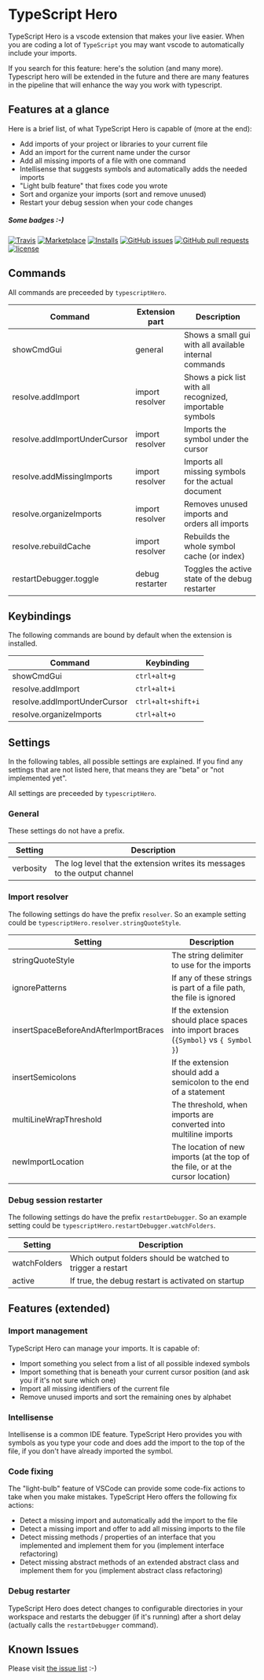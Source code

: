 # TypeScript Hero

TypeScript Hero is a vscode extension that makes your live easier.
When you are coding a lot of `TypeScript` you may want vscode to automatically
include your imports.

If you search for this feature: here's the solution (and many more). Typescript hero will be extended
in the future and there are many features in the pipeline that will enhance the way you
work with typescript.

## Features at a glance

Here is a brief list, of what TypeScript Hero is capable of (more at the end):

- Add imports of your project or libraries to your current file
- Add an import for the current name under the cursor
- Add all missing imports of a file with one command
- Intellisense that suggests symbols and automatically adds the needed imports
- "Light bulb feature" that fixes code you wrote
- Sort and organize your imports (sort and remove unused)
- Restart your debug session when your code changes

##### Some badges :-)

[![Travis](https://img.shields.io/travis/buehler/typescript-hero.svg)](https://travis-ci.org/buehler/typescript-hero)
[![Marketplace](http://vsmarketplacebadge.apphb.com/version-short/rbbit.typescript-hero.svg)](https://marketplace.visualstudio.com/items?itemName=rbbit.typescript-hero)
[![Installs](http://vsmarketplacebadge.apphb.com/installs/rbbit.typescript-hero.svg)](https://marketplace.visualstudio.com/items?itemName=rbbit.typescript-hero)
[![GitHub issues](https://img.shields.io/github/issues/buehler/typescript-hero.svg)](https://github.com/buehler/typescript-hero/issues)
[![GitHub pull requests](https://img.shields.io/github/issues-pr/buehler/typescript-hero.svg)](https://github.com/buehler/typescript-hero/pulls)
[![license](https://img.shields.io/github/license/buehler/typescript-hero.svg)](https://github.com/buehler/typescript-hero)

## Commands

All commands are preceeded by `typescriptHero`.

| Command                      | Extension part  | Description                                               |
| ---------------------------- | --------------- | --------------------------------------------------------- |
| showCmdGui                   | general         | Shows a small gui with all available internal commands    |
| resolve.addImport            | import resolver | Shows a pick list with all recognized, importable symbols |
| resolve.addImportUnderCursor | import resolver | Imports the symbol under the cursor                       |
| resolve.addMissingImports    | import resolver | Imports all missing symbols for the actual document       |
| resolve.organizeImports      | import resolver | Removes unused imports and orders all imports             |
| resolve.rebuildCache         | import resolver | Rebuilds the whole symbol cache (or index)                |
| restartDebugger.toggle       | debug restarter | Toggles the active state of the debug restarter           |

## Keybindings

The following commands are bound by default when the extension is installed.

| Command                      | Keybinding         |
| ---------------------------- | ------------------ |
| showCmdGui                   | `ctrl+alt+g`       |
| resolve.addImport            | `ctrl+alt+i`       |
| resolve.addImportUnderCursor | `ctrl+alt+shift+i` |
| resolve.organizeImports      | `ctrl+alt+o`       |

## Settings

In the following tables, all possible settings are explained. If you find any
settings that are not listed here, that means they are "beta" or "not implemented yet".

All settings are preceeded by `typescriptHero`.

### General

These settings do not have a prefix.

| Setting   | Description                                                                |
| --------- | -------------------------------------------------------------------------- |
| verbosity | The log level that the extension writes its messages to the output channel |

### Import resolver

The following settings do have the prefix `resolver`. So an example setting could be
`typescriptHero.resolver.stringQuoteStyle`.

| Setting                               | Description                                                                          |
| ------------------------------------- | ------------------------------------------------------------------------------------ |
| stringQuoteStyle                      | The string delimiter to use for the imports                                          |
| ignorePatterns                        | If any of these strings is part of a file path, the file is ignored                  |
| insertSpaceBeforeAndAfterImportBraces | If the extension should place spaces into import braces (`{Symbol}` vs `{ Symbol }`) |
| insertSemicolons                      | If the extension should add a semicolon to the end of a statement                    |
| multiLineWrapThreshold                | The threshold, when imports are converted into multiline imports                     |
| newImportLocation                     | The location of new imports (at the top of the file, or at the cursor location)      |

### Debug session restarter

The following settings do have the prefix `restartDebugger`. So an example setting could be
`typescriptHero.restartDebugger.watchFolders`.

| Setting      | Description                                                 |
| ------------ | ----------------------------------------------------------- |
| watchFolders | Which output folders should be watched to trigger a restart |
| active       | If true, the debug restart is activated on startup          |

## Features (extended)

### Import management

TypeScript Hero can manage your imports. It is capable of:

- Import something you select from a list of all possible indexed symbols
- Import something that is beneath your current cursor position (and ask you if it's not sure which one)
- Import all missing identifiers of the current file
- Remove unused imports and sort the remaining ones by alphabet

### Intellisense

Intellisense is a common IDE feature. TypeScript Hero provides you with symbols as you type your code
and does add the import to the top of the file, if you don't have already imported the symbol.

### Code fixing

The "light-bulb" feature of VSCode can provide some code-fix actions to take when you make mistakes.
TypeScript Hero offers the following fix actions:

- Detect a missing import and automatically add the import to the file
- Detect a missing import and offer to add all missing imports to the file
- Detect missing methods / properties of an interface that you implemented and implement them for you (implement interface refactoring)
- Detect missing abstract methods of an extended abstract class and implement them for you (implement abstract class refactoring)

### Debug restarter

TypeScript Hero does detect changes to configurable directories in your workspace and restarts the
debugger (if it's running) after a short delay (actually calls the `restartDebugger` command).

## Known Issues

Please visit [the issue list](https://github.com/buehler/typescript-hero/issues) :-)
